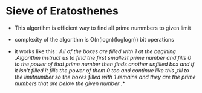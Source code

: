 # Sieve of Eratosthenes

* This algortihm is efficient way to find all prime nummbers to given limit 
* complexity of the algorithm is O(n(logn)(loglogn)) bit operations

* it works like this :
*All of the boxes are filled with 1 at the begining .Algorithm instruct us to find the  first smallest prime number and fills 0 to the power of that prime number then finds another unfilled box and if it isn't filled it fills the power of them 0 too  and continue like this ,till to the limitnumber so the boxes filled with  1 remains and they are the prime numbers that are below the given number .**
